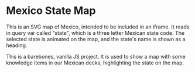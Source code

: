 # Mexico State Map

This is an SVG map of Mexico, intended to be included in an iframe. It reads in query var called "state", which is
a three letter Mexican state code. The selected state is animated on the map, and the state's name is shown as a
heading.

This is a barebones, vanilla JS project. It is used to show a map with some knowledge items in our Mexican decks,
highlighting the state on the map.

